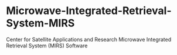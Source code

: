 # Microwave-Integrated-Retrieval-System-MIRS
Center for Satellite Applications and Research Microwave Integrated Retrieval System (MIRS) Software
